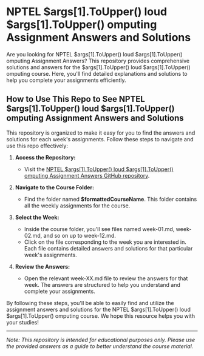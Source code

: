 # NPTEL  $args[1].ToUpper() loud $args[1].ToUpper() omputing Assignment Answers and Solutions

Are you looking for NPTEL  $args[1].ToUpper() loud $args[1].ToUpper() omputing Assignment Answers? This repository provides comprehensive solutions and answers for the  $args[1].ToUpper() loud $args[1].ToUpper() omputing course. Here, you'll find detailed explanations and solutions to help you complete your assignments efficiently.

## How to Use This Repo to See NPTEL  $args[1].ToUpper() loud $args[1].ToUpper() omputing Assignment Answers and Solutions

This repository is organized to make it easy for you to find the answers and solutions for each week's assignments. Follow these steps to navigate and use this repo effectively:

1. **Access the Repository:**
   - Visit the [NPTEL  $args[1].ToUpper() loud $args[1].ToUpper() omputing Assignment Answers GitHub repository](https://github.com/progiez/nptel-assignment-answers).

2. **Navigate to the Course Folder:**
   - Find the folder named **$formattedCourseName**. This folder contains all the weekly assignments for the course.

3. **Select the Week:**
   - Inside the course folder, you'll see files named week-01.md, week-02.md, and so on up to week-12.md.
   - Click on the file corresponding to the week you are interested in. Each file contains detailed answers and solutions for that particular week's assignments.

4. **Review the Answers:**
   - Open the relevant week-XX.md file to review the answers for that week. The answers are structured to help you understand and complete your assignments.


By following these steps, you'll be able to easily find and utilize the assignment answers and solutions for the NPTEL  $args[1].ToUpper() loud $args[1].ToUpper() omputing course. We hope this resource helps you with your studies!

---
*Note: This repository is intended for educational purposes only. Please use the provided answers as a guide to better understand the course material.*